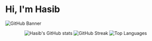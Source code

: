 # Hi, I'm Hasib

![GitHub Banner](https://i.ibb.co/0Y3DfXp/Linkdn-banner.png)

<div align="center">
  <img src="https://github-readme-stats.vercel.app/api?username=kaziabulhasib&show_icons=true&count_private=true" alt="Hasib's GitHub stats" />
  <img src="https://github-readme-streak-stats.herokuapp.com/?user=kaziabulhasib" alt="GitHub Streak" />
  <img src="https://github-readme-stats.vercel.app/api/top-langs/?username=kaziabulhasib&layout=compact" alt="Top Languages" />
</div>
